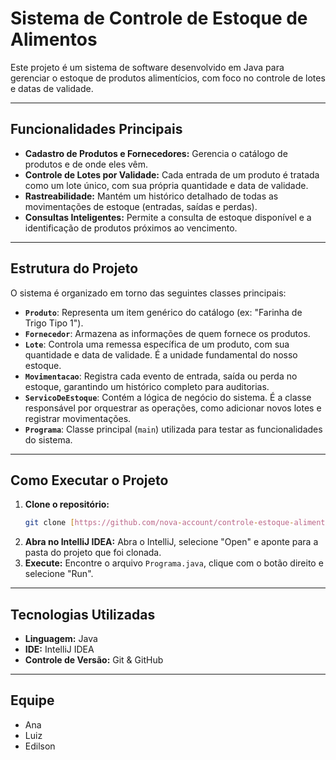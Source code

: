# Sistema de Controle de Estoque de Alimentos

Este projeto é um sistema de software desenvolvido em Java para gerenciar o estoque de produtos alimentícios, com foco no controle de lotes e datas de validade.

---
## Funcionalidades Principais

* **Cadastro de Produtos e Fornecedores:** Gerencia o catálogo de produtos e de onde eles vêm.
* **Controle de Lotes por Validade:** Cada entrada de um produto é tratada como um lote único, com sua própria quantidade e data de validade.
* **Rastreabilidade:** Mantém um histórico detalhado de todas as movimentações de estoque (entradas, saídas e perdas).
* **Consultas Inteligentes:** Permite a consulta de estoque disponível e a identificação de produtos próximos ao vencimento.

---
## Estrutura do Projeto

O sistema é organizado em torno das seguintes classes principais:

* **`Produto`**: Representa um item genérico do catálogo (ex: "Farinha de Trigo Tipo 1").
* **`Fornecedor`**: Armazena as informações de quem fornece os produtos.
* **`Lote`**: Controla uma remessa específica de um produto, com sua quantidade e data de validade. É a unidade fundamental do nosso estoque.
* **`Movimentacao`**: Registra cada evento de entrada, saída ou perda no estoque, garantindo um histórico completo para auditorias.
* **`ServicoDeEstoque`**: Contém a lógica de negócio do sistema. É a classe responsável por orquestrar as operações, como adicionar novos lotes e registrar movimentações.
* **`Programa`**: Classe principal (`main`) utilizada para testar as funcionalidades do sistema.

---
## Como Executar o Projeto

1.  **Clone o repositório:**
    ```bash
    git clone [https://github.com/nova-account/controle-estoque-alimentos.git](https://github.com/nova-account/controle-estoque-alimentos.git)
    ```
2.  **Abra no IntelliJ IDEA:** Abra o IntelliJ, selecione "Open" e aponte para a pasta do projeto que foi clonada.
3.  **Execute:** Encontre o arquivo `Programa.java`, clique com o botão direito e selecione "Run".

---
## Tecnologias Utilizadas

* **Linguagem:** Java
* **IDE:** IntelliJ IDEA
* **Controle de Versão:** Git & GitHub

---
## Equipe

* Ana
* Luiz
* Edilson
